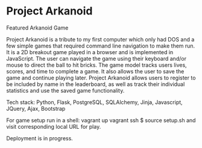  
# Project Arkanoid

Featured Arkanoid Game 

Project Arkanoid is a tribute to my first computer which only had DOS and a few simple games that required command line navigation to make them run. It is a 2D breakout game played in a browser and is implemented in JavaScript. The user can navigate the game using their keyboard and/or mouse to direct the ball to hit bricks. The game model tracks users lives, scores, and time to complete a game. It also allows the user to save the game and continue playing later. Project Arkanoid allows users to register to be included by name in the leaderboard, as well as track their individual statistics and use the saved game functionality.

Tech stack: Python, Flask, PostgreSQL, SQLAlchemy, Jinja, Javascript, JQuery, Ajax, Bootstrap

For game setup run in a shell: vagrant up vagrant ssh $ source setup.sh and visit corresponding local URL for play.

Deployment is in progress.